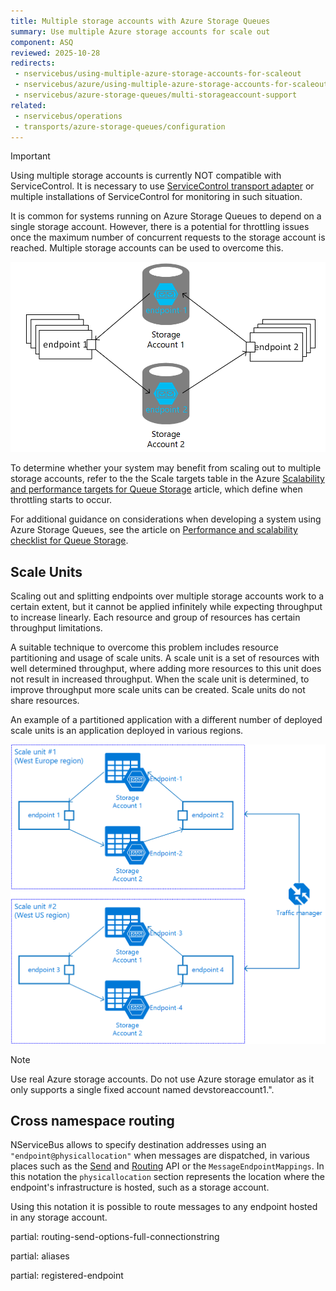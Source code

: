 ```yaml
---
title: Multiple storage accounts with Azure Storage Queues
summary: Use multiple Azure storage accounts for scale out
component: ASQ
reviewed: 2025-10-28
redirects:
 - nservicebus/using-multiple-azure-storage-accounts-for-scaleout
 - nservicebus/azure/using-multiple-azure-storage-accounts-for-scaleout
 - nservicebus/azure-storage-queues/multi-storageaccount-support
related:
 - nservicebus/operations
 - transports/azure-storage-queues/configuration
---
```


> [!IMPORTANT]
> Using multiple storage accounts is currently NOT compatible with ServiceControl. It is necessary to use [ServiceControl transport adapter](/servicecontrol/transport-adapter.md) or multiple installations of ServiceControl for monitoring in such situation.

It is common for systems running on Azure Storage Queues to depend on a single storage account. However, there is a potential for throttling issues once the maximum number of concurrent requests to the storage account is reached. Multiple storage accounts can be used to overcome this. 

![Scale out with multiple storage accounts](azure03.png "width=500")

To determine whether your system may benefit from scaling out to multiple storage accounts, refer to the the Scale targets table in the Azure [Scalability and performance targets for Queue Storage](https://learn.microsoft.com/en-us/azure/storage/queues/scalability-targets) article, which define when throttling starts to occur.

For additional guidance on considerations when developing a system using Azure Storage Queues, see the article on [Performance and scalability checklist for Queue Storage](https://learn.microsoft.com/en-us/azure/storage/queues/storage-performance-checklist).

## Scale Units

Scaling out and splitting endpoints over multiple storage accounts work to a certain extent, but it cannot be applied infinitely while expecting throughput to increase linearly. Each resource and group of resources has certain throughput limitations.

A suitable technique to overcome this problem includes resource partitioning and usage of scale units. A scale unit is a set of resources with well determined throughput, where adding more resources to this unit does not result in increased throughput. When the scale unit is determined, to improve throughput more scale units can be created. Scale units do not share resources.

An example of a partitioned application with a different number of deployed scale units is an application deployed in various regions.

![Scale units](azure04.png "width=500")

> [!NOTE]
> Use real Azure storage accounts. Do not use Azure storage emulator as it only supports a single fixed account named devstoreaccount1.".


## Cross namespace routing

NServiceBus allows to specify destination addresses using an `"endpoint@physicallocation"` when messages are dispatched, in various places such as the [Send](/nservicebus/messaging/send-a-message.md) and [Routing](/nservicebus/messaging/routing.md) API or the `MessageEndpointMappings`. In this notation the `physicallocation` section represents the location where the endpoint's infrastructure is hosted, such as a storage account.

Using this notation it is possible to route messages to any endpoint hosted in any storage account.

partial: routing-send-options-full-connectionstring

partial: aliases

partial: registered-endpoint
